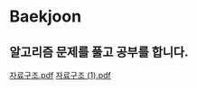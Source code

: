 # Baekjoon

## 알고리즘 문제를 풀고 공부를 합니다.

[자료구조.pdf](https://github.com/HyemCha/algorithm-study/files/9437159/default.pdf)
[자료구조 (1).pdf](https://github.com/HyemCha/algorithm-study/files/9437160/1.pdf)
